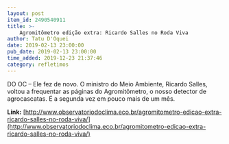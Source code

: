 ```yaml
---
layout: post
item_id: 2490540911
title: >-
    Agromitômetro edição extra: Ricardo Salles no Roda Viva
author: Tatu D'Oquei
date: 2019-02-13 23:00:00
pub_date: 2019-02-13 23:00:00
time_added: 2019-12-23 21:37:46
category: refletimos
---
```


DO OC – Ele fez de novo. O ministro do Meio Ambiente, Ricardo Salles, voltou a frequentar as páginas do Agromitômetro, o nosso detector de agrocascatas. É a segunda vez em pouco mais de um mês.

**Link:** [http://www.observatoriodoclima.eco.br/agromitometro-edicao-extra-ricardo-salles-no-roda-viva/](http://www.observatoriodoclima.eco.br/agromitometro-edicao-extra-ricardo-salles-no-roda-viva/)

